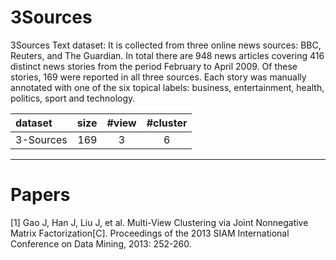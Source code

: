 # 3Sources

3Sources Text dataset: It is collected from three online news sources: BBC, Reuters, and The Guardian. In total there
are 948 news articles covering 416 distinct news stories from the period February to April 2009. Of these stories, 169
were reported in all three sources. Each story was manually annotated with one of the six topical labels: business,
entertainment, health, politics, sport and technology.

| dataset | size | #view | #cluster |
| :-----| ----: | :----: | :----: |
| 3-Sources | 169 | 3 | 6 |

--------------------------------------------------------

# Papers

[1] Gao J, Han J, Liu J, et al. Multi-View Clustering via Joint Nonnegative Matrix Factorization[C]. Proceedings of the
2013 SIAM International Conference on Data Mining, 2013: 252-260.






